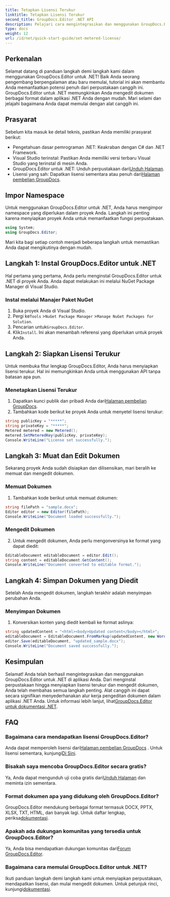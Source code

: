 ```yaml
---
title: Tetapkan Lisensi Terukur
linktitle: Tetapkan Lisensi Terukur
second_title: GroupDocs.Editor .NET API
description: Pelajari cara mengintegrasikan dan menggunakan GroupDocs.Editor untuk .NET dengan panduan komprehensif kami. Buka fitur pengeditan dokumen yang canggih dalam aplikasi .NET Anda.
type: docs
weight: 12
url: /id/net/quick-start-guide/set-metered-license/
---
```

## Perkenalan
Selamat datang di panduan langkah demi langkah kami dalam menggunakan GroupDocs.Editor untuk .NET! Baik Anda seorang pengembang berpengalaman atau baru memulai, tutorial ini akan membantu Anda memanfaatkan potensi penuh dari perpustakaan canggih ini. GroupDocs.Editor untuk .NET memungkinkan Anda mengedit dokumen berbagai format dalam aplikasi .NET Anda dengan mudah. Mari selami dan jelajahi bagaimana Anda dapat memulai dengan alat canggih ini.
## Prasyarat
Sebelum kita masuk ke detail teknis, pastikan Anda memiliki prasyarat berikut:
- Pengetahuan dasar pemrograman .NET: Keakraban dengan C# dan .NET Framework.
- Visual Studio terinstal: Pastikan Anda memiliki versi terbaru Visual Studio yang terinstal di mesin Anda.
-  GroupDocs.Editor untuk .NET: Unduh perpustakaan dari[Unduh Halaman](https://releases.groupdocs.com/editor/net/).
-  Lisensi yang sah: Dapatkan lisensi sementara atau penuh dari[Halaman pembelian GroupDocs](https://purchase.groupdocs.com/temporary-license/).
## Impor Namespace
Untuk menggunakan GroupDocs.Editor untuk .NET, Anda harus mengimpor namespace yang diperlukan dalam proyek Anda. Langkah ini penting karena menyiapkan proyek Anda untuk memanfaatkan fungsi perpustakaan.
```csharp
using System;
using GroupDocs.Editor;
```
Mari kita bagi setiap contoh menjadi beberapa langkah untuk memastikan Anda dapat mengikutinya dengan mudah.
## Langkah 1: Instal GroupDocs.Editor untuk .NET
Hal pertama yang pertama, Anda perlu menginstal GroupDocs.Editor untuk .NET di proyek Anda. Anda dapat melakukan ini melalui NuGet Package Manager di Visual Studio.
### Instal melalui Manajer Paket NuGet
1. Buka proyek Anda di Visual Studio.
2.  Pergi ke`Tools` >`NuGet Package Manager` >`Manage NuGet Packages for Solution`.
3.  Pencarian untuk`GroupDocs.Editor`.
4.  Klik`Install`.
Ini akan menambah referensi yang diperlukan untuk proyek Anda.
## Langkah 2: Siapkan Lisensi Terukur
Untuk membuka fitur lengkap GroupDocs.Editor, Anda harus menyiapkan lisensi terukur. Hal ini memungkinkan Anda untuk menggunakan API tanpa batasan apa pun.
### Menetapkan Lisensi Terukur
1.  Dapatkan kunci publik dan pribadi Anda dari[Halaman pembelian GroupDocs](https://purchase.groupdocs.com/temporary-license/).
2. Tambahkan kode berikut ke proyek Anda untuk menyetel lisensi terukur:
```csharp
string publicKey = "*****";
string privateKey = "*****";
Metered metered = new Metered();
metered.SetMeteredKey(publicKey, privateKey);
Console.WriteLine("License set successfully.");
```
## Langkah 3: Muat dan Edit Dokumen
Sekarang proyek Anda sudah disiapkan dan dilisensikan, mari beralih ke memuat dan mengedit dokumen.
### Memuat Dokumen
1. Tambahkan kode berikut untuk memuat dokumen:
```csharp
string filePath = "sample.docx";
Editor editor = new Editor(filePath);
Console.WriteLine("Document loaded successfully.");
```
### Mengedit Dokumen
2. Untuk mengedit dokumen, Anda perlu mengonversinya ke format yang dapat diedit:
```csharp
EditableDocument editableDocument = editor.Edit();
string content = editableDocument.GetContent();
Console.WriteLine("Document converted to editable format.");
```
## Langkah 4: Simpan Dokumen yang Diedit
Setelah Anda mengedit dokumen, langkah terakhir adalah menyimpan perubahan Anda.
### Menyimpan Dokumen
1. Konversikan konten yang diedit kembali ke format aslinya:
```csharp
string updatedContent = "<html><body>Updated content</body></html>";
editableDocument = EditableDocument.FromMarkup(updatedContent, new WordProcessingSaveOptions());
editor.Save(editableDocument, "updated_sample.docx");
Console.WriteLine("Document saved successfully.");
```
## Kesimpulan
 Selamat! Anda telah berhasil mengintegrasikan dan menggunakan GroupDocs.Editor untuk .NET di aplikasi Anda. Dari menginstal perpustakaan hingga menyiapkan lisensi terukur dan mengedit dokumen, Anda telah membahas semua langkah penting. Alat canggih ini dapat secara signifikan menyederhanakan alur kerja pengeditan dokumen dalam aplikasi .NET Anda. Untuk informasi lebih lanjut, lihat[GroupDocs.Editor untuk dokumentasi .NET](https://reference.groupdocs.com/editor/net/).
## FAQ
### Bagaimana cara mendapatkan lisensi GroupDocs.Editor?
 Anda dapat memperoleh lisensi dari[Halaman pembelian GroupDocs](https://purchase.groupdocs.com/buy) . Untuk lisensi sementara, kunjungi[Di Sini](https://purchase.groupdocs.com/temporary-license/).
### Bisakah saya mencoba GroupDocs.Editor secara gratis?
 Ya, Anda dapat mengunduh uji coba gratis dari[Unduh Halaman](https://releases.groupdocs.com/) dan meminta izin sementara.
### Format dokumen apa yang didukung oleh GroupDocs.Editor?
 GroupDocs.Editor mendukung berbagai format termasuk DOCX, PPTX, XLSX, TXT, HTML, dan banyak lagi. Untuk daftar lengkap, periksa[dokumentasi](https://reference.groupdocs.com/editor/net/).
### Apakah ada dukungan komunitas yang tersedia untuk GroupDocs.Editor?
 Ya, Anda bisa mendapatkan dukungan komunitas dari[Forum GroupDocs.Editor](https://forum.groupdocs.com/c/editor/20).
### Bagaimana cara memulai GroupDocs.Editor untuk .NET?
 Ikuti panduan langkah demi langkah kami untuk menyiapkan perpustakaan, mendapatkan lisensi, dan mulai mengedit dokumen. Untuk petunjuk rinci, kunjungi[dokumentasi](https://reference.groupdocs.com/editor/net/).